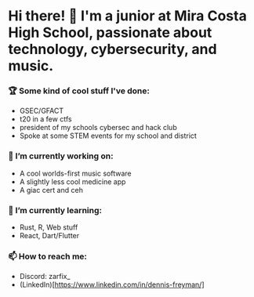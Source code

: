 # Hi there! 👋  I'm a junior at Mira Costa High School, passionate about technology, cybersecurity, and music.

### 🏆 Some kind of cool stuff I've done:
- GSEC/GFACT
- t20 in a few ctfs
- president of my schools cybersec and hack club
- Spoke at some STEM events for my school and district

### 🔭 I’m currently working on:
- A cool worlds-first music software
- A slightly less cool medicine app
- A giac cert and ceh

### 🌱 I’m currently learning:
- Rust, R, Web stuff
- React, Dart/Flutter

### 📫 How to reach me: 
- Discord: zarfix_ 
- (LinkedIn)[https://www.linkedin.com/in/dennis-freyman/]



<!--
**zarfix123/zarfix123** is a ✨ _special_ ✨ repository because its `README.md` (this file) appears on your GitHub profile.

Here are some ideas to get you started:

🔭 I’m currently working on ...
- 🌱 I’m currently learning ...
- 👯 I’m looking to collaborate on ...
- 🤔 I’m looking for help with ...
- 💬 Ask me about ...
- 📫 How to reach me: ...
- 😄 Pronouns: ...
- ⚡ Fun fact: ...
-->
